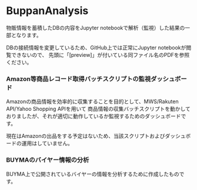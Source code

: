 # BuppanAnalysis

物販情報を蓄積したDBの内容をJupyter notebookで解析（監視）した結果の一部となります。

DBの接続情報を変更しているため、GitHub上では正常にJupyter notebookが閲覧できないので、
先頭に「[preview]」が付いている同ファイル名のPDFを参照ください。


### Amazon等商品レコード取得バッチスクリプトの監視ダッシュボード
Amazonの商品情報を効率的に収集することを目的として、MWS/Rakuten API/Yahoo Shopping APIを用いて
商品情報の収集バッチスクリプトを動かしておりましたが、それが適切に動作しているか監視するためのダッシュボードです。

現在はAmazonの出品をする予定はないため、当該スクリプトおよびダッシュボードの運用はしていません。



### BUYMAのバイヤー情報の分析
BUYMA上で公開されているバイヤーの情報を分析するために作成したものです。

